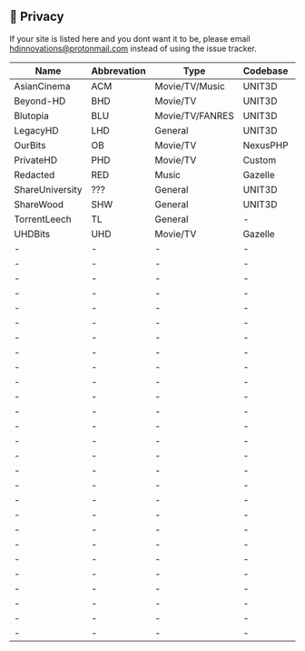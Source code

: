 ## <a name="security"></a> 🔐 Privacy

If your site is listed here and you dont want it to be, please email hdinnovations@protonmail.com instead of using the issue tracker.


Name | Abbrevation | Type | Codebase | Users | Torrents | Peers | Ratio | Points | Birthdate | Join | Updated
------------ | ------------- | ------------- | ------------- | ------------- | ------------- | ------------- | ------------- | ------------- | ------------- | ------------- | -------------
| AsianCinema | ACM | Movie/TV/Music | UNIT3D | 9,089 | 5,504 | 25,063 | Yes | Yes | Unknown | Application/Invite | 12/29/19 |
| Beyond-HD | BHD | Movie/TV | UNIT3D | 15,086 | 41,495 | 170,019 | Yes | Yes | Unknown | Application/Invite | 12/29/19 |
| Blutopia | BLU | Movie/TV/FANRES | UNIT3D | 15,574 | 35,683 | 126,753 | Yes | Yes | 4/1/17 | Application/Invite | 12/29/19 |
| LegacyHD | LHD | General | UNIT3D | 102 | 1,591 | 3,422 | Yes | Yes | Unknown | Applications | 12/29/19 |
| OurBits | OB | Movie/TV | NexusPHP | ??? | ??? | ??? | ??? | ??? | Unknown | Unknown | 12/29/19 |
| PrivateHD | PHD | Movie/TV | Custom | 42,493 | 41,263 | 293,941 | Yes | Yes | Unknown | Application/Invite | 12/29/19 |
| Redacted | RED | Music | Gazelle | 34,813 | 1,778,901 | 5,042,899 | Yes | No | Unknown | Application/Invite | 12/29/19 |
| ShareUniversity | ??? | General | UNIT3D | ??? | ??? | ??? | Yes | Yes | Unknown | Unknown | 12/29/19 |
| ShareWood | SHW | General | UNIT3D | ??? | ??? | ??? | Yes | Yes | Unknown | Unknown | 12/29/19 |
| TorrentLeech | TL | General | - | - | - | - | - | - | - | - | - |
| UHDBits | UHD | Movie/TV | Gazelle | 6,559 |  29,476 | 52,150 | Yes | Yes | Unknown | Application/Invite | 12/29/19 |
| - | - | - | - | - | - | - | - | - | - | - | - |
| - | - | - | - | - | - | - | - | - | - | - | - |
| - | - | - | - | - | - | - | - | - | - | - | - |
| - | - | - | - | - | - | - | - | - | - | - | - |
| - | - | - | - | - | - | - | - | - | - | - | - |
| - | - | - | - | - | - | - | - | - | - | - | - |
| - | - | - | - | - | - | - | - | - | - | - | - |
| - | - | - | - | - | - | - | - | - | - | - | - |
| - | - | - | - | - | - | - | - | - | - | - | - |
| - | - | - | - | - | - | - | - | - | - | - | - |
| - | - | - | - | - | - | - | - | - | - | - | - |
| - | - | - | - | - | - | - | - | - | - | - | - |
| - | - | - | - | - | - | - | - | - | - | - | - |
| - | - | - | - | - | - | - | - | - | - | - | - |
| - | - | - | - | - | - | - | - | - | - | - | - |
| - | - | - | - | - | - | - | - | - | - | - | - |
| - | - | - | - | - | - | - | - | - | - | - | - |
| - | - | - | - | - | - | - | - | - | - | - | - |
| - | - | - | - | - | - | - | - | - | - | - | - |
| - | - | - | - | - | - | - | - | - | - | - | - |
| - | - | - | - | - | - | - | - | - | - | - | - |
| - | - | - | - | - | - | - | - | - | - | - | - |
| - | - | - | - | - | - | - | - | - | - | - | - |
| - | - | - | - | - | - | - | - | - | - | - | - |
| - | - | - | - | - | - | - | - | - | - | - | - |
| - | - | - | - | - | - | - | - | - | - | - | - |
| - | - | - | - | - | - | - | - | - | - | - | - |
